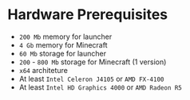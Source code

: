 # Hardware Prerequisites
- `200 Mb` memory for launcher
- `4 Gb` memory for Minecraft
- `60 Mb` storage for launcher
- `200` - `800 Mb` storage for Minecraft (1 version)
- `x64` architeture
- At least `Intel Celeron J4105` or `AMD FX-4100`
- At least `Intel HD Graphics 4000` or `AMD Radeon R5`
